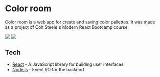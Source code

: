 # Color room

Color room is a web app for create and saving color pallettes. It was made as a project of Colt Steele´s Modern React Bootcamp course.

<img src="https://camo.githubusercontent.com/d51840673bde0a49af56106b7ef924a077f415fcedfe11f18f383e2670f7fdd9/68747470733a2f2f692e696d6775722e636f6d2f397831463941742e706e67" />

<img src="https://camo.githubusercontent.com/7db3e3f236e2b81bc600f1702df06b3952893c551b4fe76b1c001fba7f8c9517/68747470733a2f2f692e696d6775722e636f6d2f5142327a527a662e706e67" />

## Tech

- [React] - A JavaScript library for building user interfaces
- [Node.js] - Event I/O for the backend

[react]: https://reactjs.org/
[node.js]: https://docs.microsoft.com/en-us/dotnet/fundamentals/

